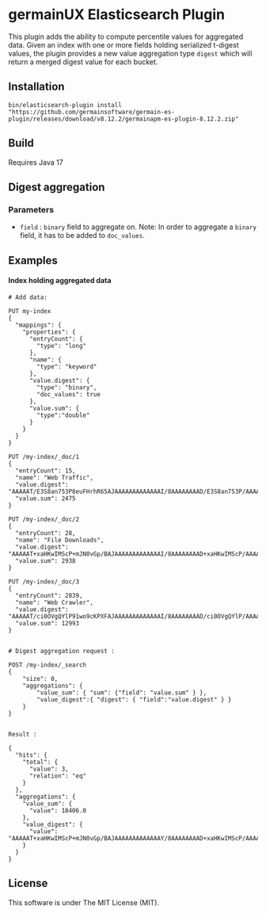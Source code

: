 germainUX Elasticsearch Plugin
=========================================

This plugin adds the ability to compute percentile values for aggregated data. 
Given an index with one or more fields holding serialized t-digest values, 
the plugin provides a new value aggregation type `digest` which will return 
a merged digest value for each bucket. 

Installation
------------

`bin/elasticsearch-plugin install "https://github.com/germainsoftware/germain-es-plugin/releases/download/v8.12.2/germainapm-es-plugin-8.12.2.zip"`

Build
-----
Requires Java 17

Digest aggregation
--------------------------

### Parameters

 - `field` : `binary` field to aggregate on. 
    Note: In order to aggregate a `binary` field, it has to be added to `doc_values`.

Examples
-------

#### Index holding aggregated data 

```
# Add data:

PUT my-index
{
  "mappings": {
    "properties": {
      "entryCount": {
        "type": "long"
      },
      "name": {
        "type": "keyword"
      },
      "value.digest": {
        "type": "binary",
        "doc_values": true
      },
      "value.sum": {
        "type":"double"
      }
    }
  }
}

PUT /my-index/_doc/1
{
  "entryCount": 15,
  "name": "Web Traffic",
  "value.digest": "AAAAAT/E3S8an753P8euFHrhR65AJAAAAAAAAAAAAAI/8AAAAAAAAD/E3S8an753P/AAAAAAAAA/x64UeuFHrg==",
  "value.sum": 2475
}

PUT /my-index/_doc/2
{
  "entryCount": 28,
  "name": "File Downloads",
  "value.digest": "AAAAAT+xaHKwIMScP+mJN0vGp/BAJAAAAAAAAAAAAAI/8AAAAAAAAD+xaHKwIMScP/AAAAAAAAA/6Yk3S8an8A==",
  "value.sum": 2938
}

PUT /my-index/_doc/3
{
  "entryCount": 2839,
  "name": "Web Crawler",
  "value.digest": "AAAAAT/ci0OVgQYlP91wo9cKPXFAJAAAAAAAAAAAAAI/8AAAAAAAAD/ci0OVgQYlP/AAAAAAAAA/3XCj1wo9cQ==",
  "value.sum": 12993
}


# Digest aggregation request :

POST /my-index/_search
{
    "size": 0,
    "aggregations": {
        "value_sum": { "sum": {"field": "value.sum" } },
        "value_digest":{ "digest": { "field":"value.digest" } }
    }
}


Result :

{
  "hits": {
    "total": {
      "value": 3,
      "relation": "eq"
    }
  },
  "aggregations": {
    "value_sum": {
      "value": 18406.0
    },
    "value_digest": {
      "value": "AAAAAT+xaHKwIMScP+mJN0vGp/BAJAAAAAAAAAAAAAY/8AAAAAAAAD+xaHKwIMScP/AAAAAAAAA/xN0vGp++dz/wAAAAAAAAP8euFHrhR64/8AAAAAAAAD/ci0OVgQYlP/AAAAAAAAA/3XCj1wo9cT/wAAAAAAAAP+mJN0vGp/A="
    }
  }
}

```

License
-------

This software is under The MIT License (MIT).

